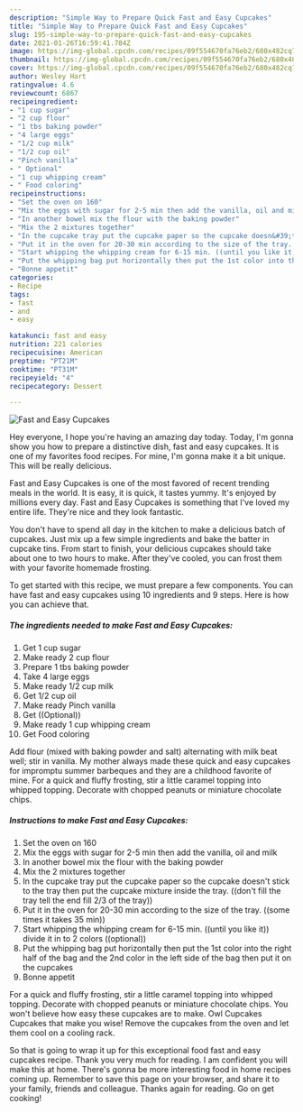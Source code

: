 ```yaml
---
description: "Simple Way to Prepare Quick Fast and Easy Cupcakes"
title: "Simple Way to Prepare Quick Fast and Easy Cupcakes"
slug: 195-simple-way-to-prepare-quick-fast-and-easy-cupcakes
date: 2021-01-26T16:59:41.784Z
image: https://img-global.cpcdn.com/recipes/09f554670fa76eb2/680x482cq70/fast-and-easy-cupcakes-recipe-main-photo.jpg
thumbnail: https://img-global.cpcdn.com/recipes/09f554670fa76eb2/680x482cq70/fast-and-easy-cupcakes-recipe-main-photo.jpg
cover: https://img-global.cpcdn.com/recipes/09f554670fa76eb2/680x482cq70/fast-and-easy-cupcakes-recipe-main-photo.jpg
author: Wesley Hart
ratingvalue: 4.6
reviewcount: 6867
recipeingredient:
- "1 cup sugar"
- "2 cup flour"
- "1 tbs baking powder"
- "4 large eggs"
- "1/2 cup milk"
- "1/2 cup oil"
- "Pinch vanilla"
- " Optional"
- "1 cup whipping cream"
- " Food coloring"
recipeinstructions:
- "Set the oven on 160"
- "Mix the eggs with sugar for 2-5 min then add the vanilla, oil and milk"
- "In another bowel mix the flour with the baking powder"
- "Mix the 2 mixtures together"
- "In the cupcake tray put the cupcake paper so the cupcake doesn&#39;t stick to the tray then put the cupcake mixture inside the tray. ((don&#39;t fill the tray tell the end fill 2/3 of the tray))"
- "Put it in the oven for 20-30 min according to the size of the tray. ((some times it takes 35 min))"
- "Start whipping the whipping cream for 6-15 min. ((until you like it)) divide it in to 2 colors ((optional))"
- "Put the whipping bag put horizontally then put the 1st color into the right half of the bag and the 2nd color in the left side of the bag then put it on the cupcakes"
- "Bonne appetit"
categories:
- Recipe
tags:
- fast
- and
- easy

katakunci: fast and easy 
nutrition: 221 calories
recipecuisine: American
preptime: "PT21M"
cooktime: "PT31M"
recipeyield: "4"
recipecategory: Dessert

---
```



![Fast and Easy Cupcakes](https://img-global.cpcdn.com/recipes/09f554670fa76eb2/680x482cq70/fast-and-easy-cupcakes-recipe-main-photo.jpg)

Hey everyone, I hope you're having an amazing day today. Today, I'm gonna show you how to prepare a distinctive dish, fast and easy cupcakes. It is one of my favorites food recipes. For mine, I'm gonna make it a bit unique. This will be really delicious.

Fast and Easy Cupcakes is one of the most favored of recent trending meals in the world. It is easy, it is quick, it tastes yummy. It's enjoyed by millions every day. Fast and Easy Cupcakes is something that I've loved my entire life. They're nice and they look fantastic.

You don&#39;t have to spend all day in the kitchen to make a delicious batch of cupcakes. Just mix up a few simple ingredients and bake the batter in cupcake tins. From start to finish, your delicious cupcakes should take about one to two hours to make. After they&#39;ve cooled, you can frost them with your favorite homemade frosting.


To get started with this recipe, we must prepare a few components. You can have fast and easy cupcakes using 10 ingredients and 9 steps. Here is how you can achieve that.

<!--inarticleads1-->

##### The ingredients needed to make Fast and Easy Cupcakes:

1. Get 1 cup sugar
1. Make ready 2 cup flour
1. Prepare 1 tbs baking powder
1. Take 4 large eggs
1. Make ready 1/2 cup milk
1. Get 1/2 cup oil
1. Make ready Pinch vanilla
1. Get  ((Optional))
1. Make ready 1 cup whipping cream
1. Get  Food coloring


Add flour (mixed with baking powder and salt) alternating with milk beat well; stir in vanilla. My mother always made these quick and easy cupcakes for impromptu summer barbeques and they are a childhood favorite of mine. For a quick and fluffy frosting, stir a little caramel topping into whipped topping. Decorate with chopped peanuts or miniature chocolate chips. 

<!--inarticleads2-->

##### Instructions to make Fast and Easy Cupcakes:

1. Set the oven on 160
1. Mix the eggs with sugar for 2-5 min then add the vanilla, oil and milk
1. In another bowel mix the flour with the baking powder
1. Mix the 2 mixtures together
1. In the cupcake tray put the cupcake paper so the cupcake doesn&#39;t stick to the tray then put the cupcake mixture inside the tray. ((don&#39;t fill the tray tell the end fill 2/3 of the tray))
1. Put it in the oven for 20-30 min according to the size of the tray. ((some times it takes 35 min))
1. Start whipping the whipping cream for 6-15 min. ((until you like it)) divide it in to 2 colors ((optional))
1. Put the whipping bag put horizontally then put the 1st color into the right half of the bag and the 2nd color in the left side of the bag then put it on the cupcakes
1. Bonne appetit


For a quick and fluffy frosting, stir a little caramel topping into whipped topping. Decorate with chopped peanuts or miniature chocolate chips. You won&#39;t believe how easy these cupcakes are to make. Owl Cupcakes Cupcakes that make you wise! Remove the cupcakes from the oven and let them cool on a cooling rack. 

So that is going to wrap it up for this exceptional food fast and easy cupcakes recipe. Thank you very much for reading. I am confident you will make this at home. There's gonna be more interesting food in home recipes coming up. Remember to save this page on your browser, and share it to your family, friends and colleague. Thanks again for reading. Go on get cooking!
